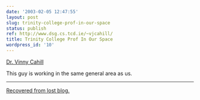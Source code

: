 ```yaml
---
date: '2003-02-05 12:47:55'
layout: post
slug: trinity-college-prof-in-our-space
status: publish
ref: http://www.dsg.cs.tcd.ie/~vjcahill/
title: Trinity College Prof In Our Space
wordpress_id: '10'
---
```


[Dr. Vinny Cahill](http://www.dsg.cs.tcd.ie/~vjcahill/)

This guy is working in the same general area as us.


* * *


[Recovered from lost blog.](http://www.google.com/search?q=cache:http://www.obrain.com/Eamonn/archives/000064.html)
